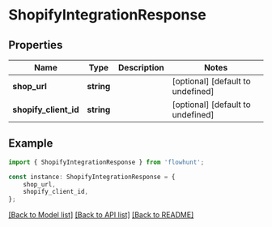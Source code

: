 # ShopifyIntegrationResponse


## Properties

Name | Type | Description | Notes
------------ | ------------- | ------------- | -------------
**shop_url** | **string** |  | [optional] [default to undefined]
**shopify_client_id** | **string** |  | [optional] [default to undefined]

## Example

```typescript
import { ShopifyIntegrationResponse } from 'flowhunt';

const instance: ShopifyIntegrationResponse = {
    shop_url,
    shopify_client_id,
};
```

[[Back to Model list]](../README.md#documentation-for-models) [[Back to API list]](../README.md#documentation-for-api-endpoints) [[Back to README]](../README.md)
